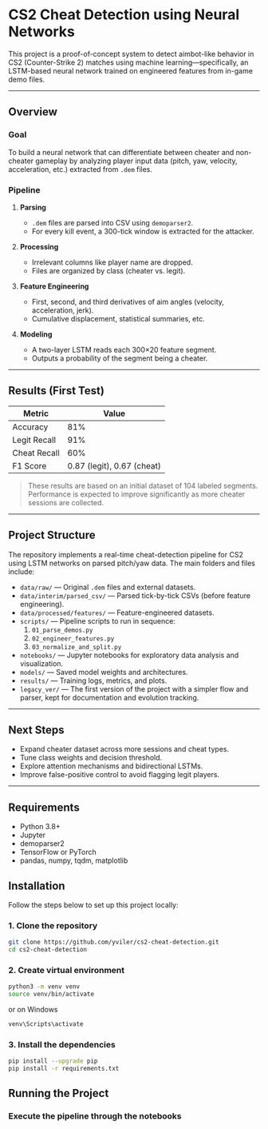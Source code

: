 # CS2 Cheat Detection using Neural Networks

This project is a proof-of-concept system to detect aimbot-like behavior in CS2 (Counter-Strike 2) matches using machine learning—specifically, an LSTM-based neural network trained on engineered features from in-game demo files.

---

## Overview

### Goal  
To build a neural network that can differentiate between cheater and non-cheater gameplay by analyzing player input data (pitch, yaw, velocity, acceleration, etc.) extracted from `.dem` files.

### Pipeline

1. **Parsing**  
   - `.dem` files are parsed into CSV using `demoparser2`.  
   - For every kill event, a 300-tick window is extracted for the attacker.

2. **Processing**  
   - Irrelevant columns like player name are dropped.  
   - Files are organized by class (cheater vs. legit).

3. **Feature Engineering**  
   - First, second, and third derivatives of aim angles (velocity, acceleration, jerk).  
   - Cumulative displacement, statistical summaries, etc.

4. **Modeling**  
   - A two-layer LSTM reads each 300×20 feature segment.  
   - Outputs a probability of the segment being a cheater.

---

## Results (First Test)

| Metric        | Value                  |
|---------------|------------------------|
| Accuracy      | 81%                    |
| Legit Recall  | 91%                    |
| Cheat Recall  | 60%                    |
| F1 Score      | 0.87 (legit), 0.67 (cheat) |

> These results are based on an initial dataset of 104 labeled segments. Performance is expected to improve significantly as more cheater sessions are collected.

---

## Project Structure

The repository implements a real-time cheat-detection pipeline for CS2 using LSTM networks on parsed pitch/yaw data. The main folders and files include:

- `data/raw/` — Original `.dem` files and external datasets.  
- `data/interim/parsed_csv/` — Parsed tick-by-tick CSVs (before feature engineering).  
- `data/processed/features/` — Feature-engineered datasets.  
- `scripts/` — Pipeline scripts to run in sequence:  
  1. `01_parse_demos.py`  
  2. `02_engineer_features.py`  
  3. `03_normalize_and_split.py`  
- `notebooks/` — Jupyter notebooks for exploratory data analysis and visualization.  
- `models/` — Saved model weights and architectures.  
- `results/` — Training logs, metrics, and plots.  
- `legacy_ver/` — The first version of the project with a simpler flow and parser, kept for documentation and evolution tracking.

---

## Next Steps

- Expand cheater dataset across more sessions and cheat types.  
- Tune class weights and decision threshold.  
- Explore attention mechanisms and bidirectional LSTMs.  
- Improve false-positive control to avoid flagging legit players.

---

## Requirements

- Python 3.8+  
- Jupyter  
- demoparser2  
- TensorFlow or PyTorch  
- pandas, numpy, tqdm, matplotlib  

## Installation

Follow the steps below to set up this project locally:

### 1. Clone the repository

```bash
git clone https://github.com/yviler/cs2-cheat-detection.git
cd cs2-cheat-detection
```

### 2. Create virtual environment

```bash
python3 -m venv venv
source venv/bin/activate
```
or on Windows
``` bash
venv\Scripts\activate
```

### 3. Install the dependencies
```bash
pip install --upgrade pip
pip install -r requirements.txt
```

## Running the Project
### Execute the pipeline through the notebooks

